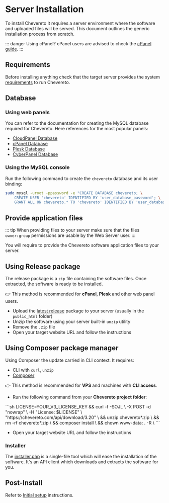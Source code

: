 # Server Installation

To install Chevereto it requires a server environment where the software and uploaded files will be served. This document outlines the generic installation process from scratch.

::: danger Using cPanel?
cPanel users are advised to check the [cPanel guide](cpanel.md).
:::

## Requirements

Before installing anything check that the target server provides the system [requirements](../server/requirements.md) to run Chevereto.

## Database

### Using web panels

You can refer to the documentation for creating the MySQL database required for Chevereto. Here references for the most popular panels:

* [CloudPanel Database](https://www.cloudpanel.io/docs/cloudpanel-ce/frontend-area/databases)
* [cPanel Database](https://docs.cpanel.net/cpanel/databases/mysql-databases/)
* [Plesk Database](https://docs.plesk.com/en-US/obsidian/customer-guide/website-databases/creating-databases.65157/)
* [CyberPanel Database](https://cyberpanel.net/docs/view-and-manage-databases-table-from-cloud-platform/)

### Using the MySQL console

Run the following command to create the `chevereto` database and its user binding:

```sh
sudo mysql -uroot -ppassword -e "CREATE DATABASE chevereto; \
    CREATE USER 'chevereto' IDENTIFIED BY 'user_database_password'; \
    GRANT ALL ON chevereto.* TO 'chevereto' IDENTIFIED BY 'user_database_password';"
```

## Provide application files

::: tip
When providing files to your server make sure that the files `owner:group` permissions are usable by the Web Server user.
:::

You will require to provide the Chevereto software application files to your server.

## Using Release package

The release package is a `zip` file containing the software files. Once extracted, the software is ready to be installed.

👉 This method is recommended for **cPanel**, **Plesk** and other web panel users.

* Upload the [latest release](https://chevereto.com/panel/downloads) package to your server (usually in the `public_html` folder)
* Unzip the software using your server built-in `unzip` utility
* Remove the `.zip` file
* Open your target website URL and follow the instructions

## Using Composer package manager

Using Composer the update carried in CLI context. It requires:

* CLI with `curl`, `unzip`
* [Composer](https://getcomposer.org/)

👉 This method is recommended for **VPS** and machines with **CLI access**.

* Run the following command from your **Chevereto project folder**:

<code-group>
<code-block title="Debian">
```sh
LICENSE=YOUR_V3_LICENSE_KEY &&
curl -f -SOJL \
    -X POST -d "nowrap" \
    -H "License: $LICENSE" \
    "https://chevereto.com/api/download/3.20" \
&& unzip chevereto*.zip \
&& rm -rf chevereto*.zip \
&& composer install \
&& chown www-data: . -R \
```
</code-block>
</code-group>

* Open your target website URL and follow the instructions

### Installer

The [installer.php](https://github.com/chevereto/installer) is a single-file tool which will ease the installation of the software. It's an API client which downloads and extracts the software for you.

## Post-Install

Refer to [Initial setup](../../manual/first-steps/initial-setup.md) instructions.

